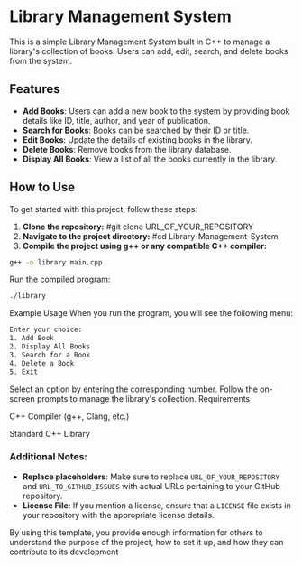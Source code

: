 # Library Management System

This is a simple Library Management System built in C++ to manage a library's collection of books. Users can add, edit, search, and delete books from the system.

## Features

- **Add Books**: Users can add a new book to the system by providing book details like ID, title, author, and year of publication.
- **Search for Books**: Books can be searched by their ID or title.
- **Edit Books**: Update the details of existing books in the library.
- **Delete Books**: Remove books from the library database.
- **Display All Books**: View a list of all the books currently in the library.

## How to Use

To get started with this project, follow these steps:

1. **Clone the repository:**	#git clone URL_OF_YOUR_REPOSITORY
2. **Navigate to the project directory:**   #cd Library-Management-System
3. **Compile the project using g++ or any compatible C++ compiler:**
```bash
g++ -o library main.cpp
```
Run the compiled program:
```bash
./library
```
Example Usage
When you run the program, you will see the following menu:
```bash
Enter your choice:
1. Add Book
2. Display All Books
3. Search for a Book
4. Delete a Book
5. Exit
```
Select an option by entering the corresponding number. Follow the on-screen prompts to manage the library's collection.
Requirements

C++ Compiler (g++, Clang, etc.)

Standard C++ Library


### Additional Notes:
- **Replace placeholders**: Make sure to replace `URL_OF_YOUR_REPOSITORY` and `URL_TO_GITHUB_ISSUES` with actual URLs pertaining to your GitHub repository.
- **License File**: If you mention a license, ensure that a `LICENSE` file exists in your repository with the appropriate license details.

By using this template, you provide enough information for others to understand the purpose of the project, how to set it up, and how they can contribute to its development
